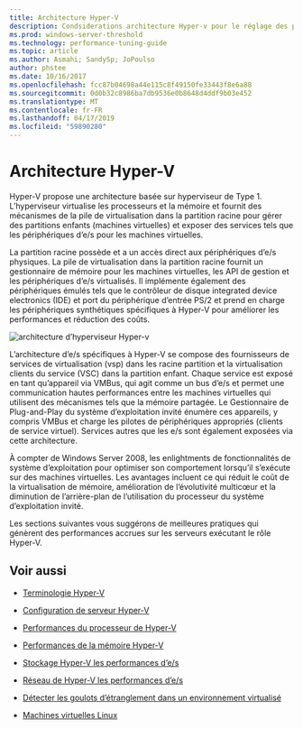 ```yaml
---
title: Architecture Hyper-V
description: Condsiderations architecture Hyper-v pour le réglage des performances
ms.prod: windows-server-threshold
ms.technology: performance-tuning-guide
ms.topic: article
ms.author: Asmahi; SandySp; JoPoulso
author: phstee
ms.date: 10/16/2017
ms.openlocfilehash: fcc87b04698a44e115c8f49150fe33443f8e6a88
ms.sourcegitcommit: 0d0b32c8986ba7db9536e0b8648d4ddf9b03e452
ms.translationtype: MT
ms.contentlocale: fr-FR
ms.lasthandoff: 04/17/2019
ms.locfileid: "59890280"
---
```

# <a name="hyper-v-architecture"></a>Architecture Hyper-V

Hyper-V propose une architecture basée sur hyperviseur de Type 1. L’hyperviseur virtualise les processeurs et la mémoire et fournit des mécanismes de la pile de virtualisation dans la partition racine pour gérer des partitions enfants (machines virtuelles) et exposer des services tels que les périphériques d’e/s pour les machines virtuelles.

La partition racine possède et a un accès direct aux périphériques d’e/s physiques. La pile de virtualisation dans la partition racine fournit un gestionnaire de mémoire pour les machines virtuelles, les API de gestion et les périphériques d’e/s virtualisés. Il implémente également des périphériques émulés tels que le contrôleur de disque integrated device electronics (IDE) et port du périphérique d’entrée PS/2 et prend en charge les périphériques synthétiques spécifiques à Hyper-V pour améliorer les performances et réduction des coûts.

![architecture d’hyperviseur Hyper-v](../../media/perftune-guide-hyperv-arch.png)

L’architecture d’e/s spécifiques à Hyper-V se compose des fournisseurs de services de virtualisation (vsp) dans les racine partition et la virtualisation clients du service (VSC) dans la partition enfant. Chaque service est exposé en tant qu’appareil via VMBus, qui agit comme un bus d’e/s et permet une communication hautes performances entre les machines virtuelles qui utilisent des mécanismes tels que la mémoire partagée. Le Gestionnaire de Plug-and-Play du système d’exploitation invité énumère ces appareils, y compris VMBus et charge les pilotes de périphériques appropriés (clients de service virtuel). Services autres que les e/s sont également exposées via cette architecture.

À compter de Windows Server 2008, les enlightments de fonctionnalités de système d’exploitation pour optimiser son comportement lorsqu’il s’exécute sur des machines virtuelles. Les avantages incluent ce qui réduit le coût de la virtualisation de mémoire, amélioration de l’évolutivité multicœur et la diminution de l’arrière-plan de l’utilisation du processeur du système d’exploitation invité.

Les sections suivantes vous suggérons de meilleures pratiques qui génèrent des performances accrues sur les serveurs exécutant le rôle Hyper-V.

## <a name="see-also"></a>Voir aussi

-   [Terminologie Hyper-V](terminology.md)

-   [Configuration de serveur Hyper-V](configuration.md)

-   [Performances du processeur de Hyper-V](processor-performance.md)

-   [Performances de la mémoire Hyper-V](memory-performance.md)

-   [Stockage Hyper-V les performances d’e/s](storage-io-performance.md)

-   [Réseau de Hyper-V les performances d’e/s](network-io-performance.md)

-   [Détecter les goulots d’étranglement dans un environnement virtualisé](detecting-virtualized-environment-bottlenecks.md)

-   [Machines virtuelles Linux](linux-virtual-machine-considerations.md)
